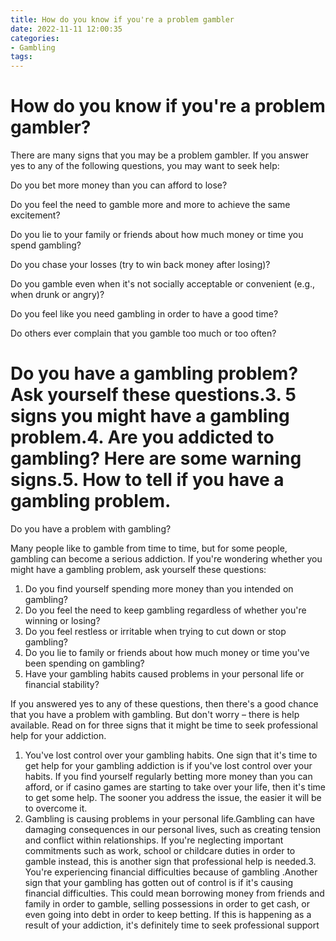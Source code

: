 ```yaml
---
title: How do you know if you're a problem gambler 
date: 2022-11-11 12:00:35
categories:
- Gambling
tags:
---
```



#  How do you know if you're a problem gambler? 

There are many signs that you may be a problem gambler. If you answer yes to any of the following questions, you may want to seek help:

Do you bet more money than you can afford to lose?

Do you feel the need to gamble more and more to achieve the same excitement?

Do you lie to your family or friends about how much money or time you spend gambling?

Do you chase your losses (try to win back money after losing)?

Do you gamble even when it's not socially acceptable or convenient (e.g., when drunk or angry)?

Do you feel like you need gambling in order to have a good time?

Do others ever complain that you gamble too much or too often?

#  Do you have a gambling problem? Ask yourself these questions.3. 5 signs you might have a gambling problem.4. Are you addicted to gambling? Here are some warning signs.5. How to tell if you have a gambling problem.

Do you have a problem with gambling?

Many people like to gamble from time to time, but for some people, gambling can become a serious addiction. If you're wondering whether you might have a gambling problem, ask yourself these questions:

1. Do you find yourself spending more money than you intended on gambling?
2. Do you feel the need to keep gambling regardless of whether you're winning or losing?
3. Do you feel restless or irritable when trying to cut down or stop gambling?
4. Do you lie to family or friends about how much money or time you've been spending on gambling?
5. Have your gambling habits caused problems in your personal life or financial stability?

If you answered yes to any of these questions, then there's a good chance that you have a problem with gambling. But don't worry – there is help available. Read on for three signs that it might be time to seek professional help for your addiction.

1. You've lost control over your gambling habits.
One sign that it's time to get help for your gambling addiction is if you've lost control over your habits. If you find yourself regularly betting more money than you can afford, or if casino games are starting to take over your life, then it's time to get some help. The sooner you address the issue, the easier it will be to overcome it.
2. Gambling is causing problems in your personal life.Gambling can have damaging consequences in our personal lives, such as creating tension and conflict within relationships. If you're neglecting important commitments such as work, school or childcare duties in order to gamble instead, this is another sign that professional help is needed.3. You're experiencing financial difficulties because of gambling .Another sign that your gambling has gotten out of control is if it's causing financial difficulties. This could mean borrowing money from friends and family in order to gamble, selling possessions in order to get cash, or even going into debt in order to keep betting. If this is happening as a result of your addiction, it's definitely time to seek professional support